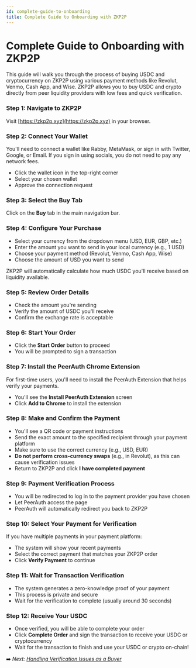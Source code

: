 ```yaml
---
id: complete-guide-to-onboarding
title: Complete Guide to Onboarding with ZKP2P
---
```


# Complete Guide to Onboarding with ZKP2P

This guide will walk you through the process of buying USDC and cryptocurrency on ZKP2P using various payment methods like Revolut, Venmo, Cash App, and Wise. ZKP2P allows you to buy USDC and crypto directly from peer liquidity providers with low fees and quick verification.

### Step 1: Navigate to ZKP2P

Visit [https://zkp2p.xyz](https://zkp2p.xyz) in your browser.

### Step 2: Connect Your Wallet

You'll need to connect a wallet like Rabby, MetaMask, or sign in with Twitter, Google, or Email. If you sign in using socials, you do not need to pay any network fees.

- Click the wallet icon in the top-right corner  
- Select your chosen wallet  
- Approve the connection request  

### Step 3: Select the Buy Tab

Click on the **Buy** tab in the main navigation bar.

### Step 4: Configure Your Purchase

- Select your currency from the dropdown menu (USD, EUR, GBP, etc.)  
- Enter the amount you want to send in your local currency (e.g., 1 USD)  
- Choose your payment method (Revolut, Venmo, Cash App, Wise)  
- Choose the amount of USD you want to send  

ZKP2P will automatically calculate how much USDC you'll receive based on liquidity available.

### Step 5: Review Order Details

- Check the amount you're sending  
- Verify the amount of USDC you'll receive  
- Confirm the exchange rate is acceptable  

### Step 6: Start Your Order

- Click the **Start Order** button to proceed  
- You will be prompted to sign a transaction  

### Step 7: Install the PeerAuth Chrome Extension

For first-time users, you'll need to install the PeerAuth Extension that helps verify your payments.

- You'll see the **Install PeerAuth Extension** screen  
- Click **Add to Chrome** to install the extension  

### Step 8: Make and Confirm the Payment

- You'll see a QR code or payment instructions  
- Send the exact amount to the specified recipient through your payment platform  
- Make sure to use the correct currency (e.g., USD, EUR)  
- **Do not perform cross-currency swaps** (e.g., in Revolut), as this can cause verification issues  
- Return to ZKP2P and click **I have completed payment**  

### Step 9: Payment Verification Process

- You will be redirected to log in to the payment provider you have chosen  
- Let PeerAuth access the page  
- PeerAuth will automatically redirect you back to ZKP2P  

### Step 10: Select Your Payment for Verification

If you have multiple payments in your payment platform:

- The system will show your recent payments  
- Select the correct payment that matches your ZKP2P order  
- Click **Verify Payment** to continue  

### Step 11: Wait for Transaction Verification

- The system generates a zero-knowledge proof of your payment  
- This process is private and secure  
- Wait for the verification to complete (usually around 30 seconds)  

### Step 12: Receive Your USDC

- Once verified, you will be able to complete your order  
- Click **Complete Order** and sign the transaction to receive your USDC or cryptocurrency  
- Wait for the transaction to finish and use your USDC or crypto on-chain!  

➡️ _Next: [Handling Verification Issues as a Buyer](handling-verification-issues.md)_
